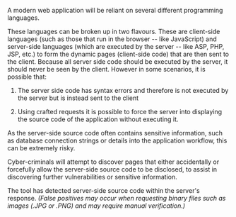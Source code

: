A modern web application will be reliant on several different
programming languages.

These languages can be broken up in two
flavours. These are client-side languages (such as those that run in
the browser -- like JavaScript) and server-side languages (which are
executed by the server -- like ASP, PHP, JSP, etc.) to form the
dynamic pages (client-side code) that are then sent to the client.
Because all server side code should be executed by the server, it
should never be seen by the client. However in some scenarios, it is
possible that:


1. The server side code has syntax errors and therefore is not executed
by the server but is instead sent to the client

2. Using crafted requests it is possible to force the server
into displaying the source code of the application without executing it.



As the server-side source code often contains sensitive
information, such as database connection strings or details into the
application workflow, this can be extremely risky.

Cyber-criminals
will attempt to discover pages that either accidentally or forcefully
allow the server-side source code to be disclosed, to assist in
discovering further vulnerabilities or sensitive information.

The tool
has detected server-side source code within the server's response.
_(False positives may occur when requesting binary files such as
images (.JPG or .PNG) and may require manual verification.)_